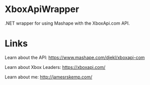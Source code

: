 XboxApiWrapper
==============

.NET wrapper for using Mashape with the XboxApi.com API.

Links
=======

Learn about the API: https://www.mashape.com/djekl/xboxapi-com

Learn about Xbox Leaders: https://xboxapi.com/

Learn about me: http://jamesrskemp.com/
